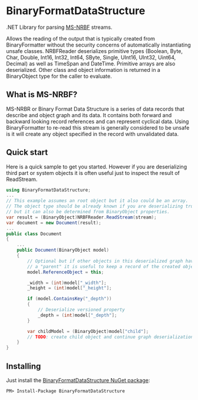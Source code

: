 # BinaryFormatDataStructure
.NET Library for parsing [MS-NRBF](https://docs.microsoft.com/en-us/openspecs/windows_protocols/ms-nrbf/75b9fe09-be15-475f-85b8-ae7b7558cfe5) streams.

Allows the reading of the output that is typically created from BinaryFormatter without the security concerns of automatically instantiating unsafe classes. 
NRBFReader deserializes primitive types (Boolean, Byte, Char, Double, Int16, Int32, Int64, SByte, Single, UInt16, UInt32, Uint64, Decimal) as well as TimeSpan and DateTime. Primitive arrays are also deserialized.
Other class and object information is returned in a BinaryObject type for the caller to evaluate.


## What is MS-NRBF?

MS-NRBR or Binary Format Data Structure is a series of data records that describe and object graph and its data. It contains both forward and backward looking record references and can represent cyclical data. Using BinaryFormatter to re-read this stream is generally considered to be unsafe is it will create any object specified in the record with unvalidated data.


## Quick start

Here is a quick sample to get you started. However if you are deserializing third part or system objects it is often useful just to inspect the result of ReadStream.

```c#
using BinaryFormatDataStructure;
...
// This example assumes an root object but it also could be an array.
// The object type should be already known if you are deserializing trusted data
// but it can also be determined from BinaryObject properties.
var result = (BinaryObject)NRBFReader.ReadStream(stream);
var document = new Document(result);
...
public class Document
{
    ...
    public Document(BinaryObject model)
    {
        // Optional but if other objects in this deserialized graph have a reference back to this object as
        // a "parent" it is useful to keep a record of the created object.
        model.ReferenceObject = this;

        _width = (int)model["_width"];
        _height = (int)model["_height"];

        if (model.ContainsKey("_depth"))
        {
            // Deserialize versioned property
            _depth = (int)model["_depth"];
        }

        var childModel = (BinaryObject)model["child"];
        // TODO: create child object and continue graph deserialization
    }
}
```

## Installing

Just install the [BinaryFormatDataStructure NuGet package](https://www.nuget.org/packages/BinaryFormatDataStructure):

```
PM> Install-Package BinaryFormatDataStructure
```